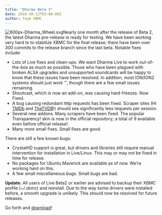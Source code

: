 ```yaml
---
title: "Dharma Beta 3"
date: 2010-10-12T03:00:00Z
author: Team XBMC
---
```


![](/sites/default/files/uploads/600px-Dharma_Wheel.svg_-300x300.webp "600px-Dharma_Wheel.svg")Nearly one month after the release of Beta 2, the latest Dharma pre-release is ready for testing. We have been working very hard to to stabilize XBMC for the final release; there have been over 300 commits to the release branch since the last beta. Notable fixes include:

- Lots of Live fixes and clean-ups. We want Dharma Live to work out-of-the-box as much as possible. Those who have been plagued with broken ALSA upgrades and unsupported soundcards will be happy to know that these issues have been resolved. In addition, most ION/ION2 systems should just work ™, though there are a few small issues remaining.
- Shoutcast, which is now an add-on, was causing hard-freezes. Now Fixed.
- A bug causing redundant http requests has been fixed. Scraper sites (Hi [TMDb](https://www.themoviedb.org/) and [TheTVDB](https://www.thetvdb.com/)!) should see significantly less requests per session.
- Several new addons. Many scrapers have been fixed. The popular Transparency! skin is now in the official repository; a total of 9 available even before official release!.
- Many more small fixes. Small fixes are good.

There are still a few known bugs:

- CrystalHD support is great, but drivers and libraries still require manual intervention for installation in Live/Linux. This may or may not be fixed in time for release.
- No packages for Ubuntu Maverick are available as of now. We’re working hard on this.
- A few small miscellaneous bugs. Small bugs are bad.

**Update:** All users of Live Beta2 or earlier are advised to backup their XBMC profile (~/.xbmc) and reinstall. Due to the way some drivers were installed before, a smooth upgrade is unlikely. This should now be resolved for future releases.

Go forth and [download](http://mirrors.xbmc.org/releases/)!
